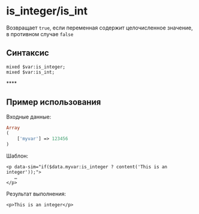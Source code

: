 # is\_integer/is\_int

Возвращает `true`, если переменная содержит целочисленное значение, в противном случае `false`

## **Синтаксис**

```text
mixed $var:is_integer;
mixed $var:is_int;
```

\*\*\*\*

## **Пример использования**

Входные данные:

```php
Array
(
    ['myvar'] => 123456
)
```

Шаблон:

```markup
<p data-sim="if($data.myvar:is_integer ? content('This is an integer'));"> 
   … 
</p>
```

Результат выполнения:

```markup
<p>This is an integer</p>​
```


